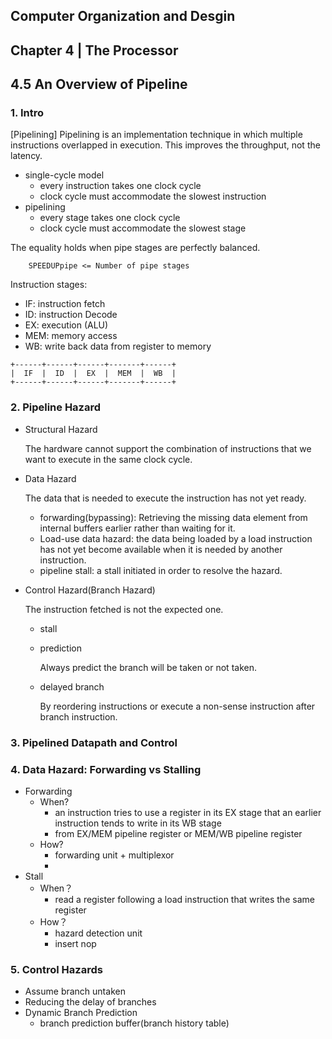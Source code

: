 Computer Organization and Desgin
---
Chapter 4 | The Processor
---

## 4.5 An Overview of Pipeline

### 1. Intro
[Pipelining] Pipelining is an implementation technique in which multiple instructions overlapped
in execution. This improves the throughput, not the latency.

- single-cycle model
    - every instruction takes one clock cycle
    - clock cycle must accommodate the slowest instruction
- pipelining
    - every stage takes one clock cycle
    - clock cycle must accommodate the slowest stage

The equality holds when pipe stages are perfectly balanced.
```
    SPEEDUPpipe <= Number of pipe stages
```

Instruction stages:
- IF: instruction fetch
- ID: instruction Decode
- EX: execution (ALU)
- MEM: memory access
- WB: write back data from register to memory
```
+------+------+------+-------+------+
|  IF  |  ID  |  EX  |  MEM  |  WB  |
+------+------+------+-------+------+
```

### 2. Pipeline Hazard
- Structural Hazard

    The hardware cannot support the combination of instructions that we want to execute in the same
    clock cycle.

- Data Hazard

    The data that is needed to execute the instruction has not yet ready.
    
    - forwarding(bypassing): Retrieving the missing data element from internal buffers earlier rather
    than waiting for it. 
    - Load-use data hazard: the data being loaded by a load instruction has not yet become available when
    it is needed by another instruction.
    - pipeline stall: a stall initiated in order to resolve the hazard.

- Control Hazard(Branch Hazard)

    The instruction fetched is not the expected one. 
    
    - stall
    - prediction
        
        Always predict the branch will be taken or not taken.
        
    - delayed branch
        
        By reordering instructions or execute a non-sense instruction after branch instruction.
        
### 3. Pipelined Datapath and Control

### 4. Data Hazard: Forwarding vs Stalling

- Forwarding
    - When?
        - an instruction tries to use a register in its EX stage that an earlier instruction tends to
        write in its WB stage
        - from EX/MEM pipeline register or MEM/WB pipeline register
    - How?
        - forwarding unit + multiplexor
        - 
- Stall
    - When？
        - read a register following a load instruction that writes the same register
    - How？
        - hazard detection unit
        - insert nop 

### 5. Control Hazards

- Assume branch untaken
- Reducing the delay of branches
- Dynamic Branch Prediction
    - branch prediction buffer(branch history table)
    